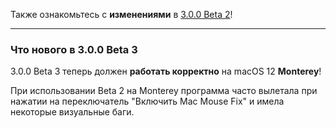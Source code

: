 Также ознакомьтесь с **изменениями** в [3.0.0 Beta 2](https://github.com/noah-nuebling/mac-mouse-fix/releases/tag/3.0.0-Beta-2)!

---

### Что нового в 3.0.0 Beta 3

3.0.0 Beta 3 теперь должен **работать корректно** на macOS 12 **Monterey**!

При использовании Beta 2 на Monterey программа часто вылетала при нажатии на переключатель "Включить Mac Mouse Fix" и имела некоторые визуальные баги.